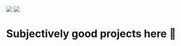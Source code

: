 <img src="https://github-readme-stats.vercel.app/api/wakatime?username=U078H10Q3MZ&api_domain=waka.hackclub.com&bg_color=1A202C&title_color=2F855A&icon_color=2F855A&text_color=ffffff&custom_title=Coding%20time%since%October%2024%202024&layout=compact">
<img src="https://img.shields.io/endpoint?url=https://waka.hackclub.com/api/compat/shields/v1/U078H10Q3MZ/interval:all_time&label=All%20time&color=blue">

# Subjectively good projects here 🔽

